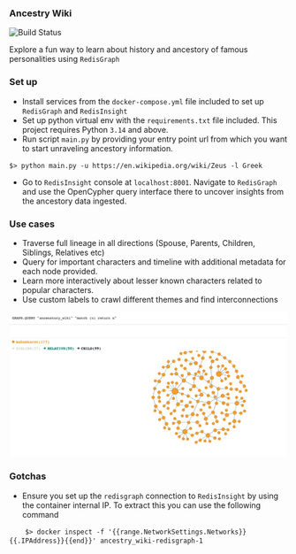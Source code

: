 ### Ancestry Wiki 

![Build Status](https://github.com/keshy/ancestry_wiki/actions/workflows/main.yml/badge.svg?event=push)

Explore a fun way to learn about history and ancestory of famous personalities using `RedisGraph`

### Set up

- Install services from the `docker-compose.yml` file included to set up `RedisGraph` and `RedisInsight` 
- Set up python virtual env with the `requirements.txt` file included. This project requires Python `3.14` and above.
- Run script `main.py` by providing your entry point url from which you want to start unraveling ancestory information.
```commandline
$> python main.py -u https://en.wikipedia.org/wiki/Zeus -l Greek 
```
- Go to `RedisInsight` console at `localhost:8001`. Navigate to `RedisGraph` and use the OpenCypher query interface there to uncover insights from the ancestory data ingested. 

### Use cases

- Traverse full lineage in all directions (Spouse, Parents, Children, Siblings, Relatives etc)
- Query for important characters and timeline with additional metadata for each node provided. 
- Learn more interactively about lesser known characters related to popular characters. 
- Use custom labels to crawl different themes and find interconnections

![System Metrics](./images/mahabharat.png)


### Gotchas

- Ensure you set up the `redisgraph` connection to `RedisInsight` by using the container internal IP. To extract this you can use the following command
```commandline
    $> docker inspect -f '{{range.NetworkSettings.Networks}}{{.IPAddress}}{{end}}' ancestry_wiki-redisgraph-1
```
